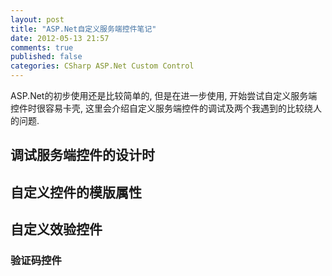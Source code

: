 ```yaml
---
layout: post
title: "ASP.Net自定义服务端控件笔记"
date: 2012-05-13 21:57
comments: true
published: false
categories: CSharp ASP.Net Custom Control 
---
```


ASP.Net的初步使用还是比较简单的, 但是在进一步使用, 开始尝试自定义服务端控件时很容易卡壳, 这里会介绍自定义服务端控件的调试及两个我遇到的比较绕人的问题.


调试服务端控件的设计时
----------------------


自定义控件的模版属性
--------------------



自定义效验控件
--------------



### 验证码控件